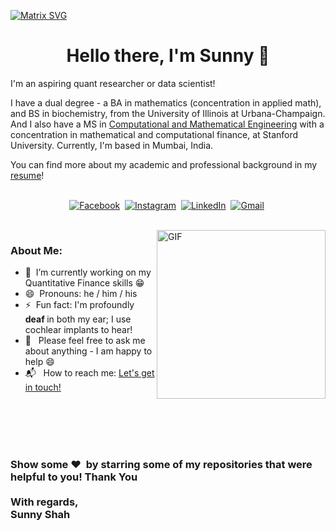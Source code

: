 [![Matrix SVG](https://raw.githubusercontent.com/rodrigograca31/rodrigograca31/master/matrix.svg)](https://www.youtube.com/watch?v=SDkAGkd4NLc) 
<p>
  <h1 align="center"><b>Hello there, I'm Sunny 👋</b></h1>
</p>

I'm an aspiring quant researcher or data scientist!
   
I have a dual degree - a BA in mathematics (concentration in applied math), and BS in biochemistry, from the University of Illinois at Urbana-Champaign. And I also have a MS in [Computational and Mathematical Engineering](https://exploredegrees.stanford.edu/schoolofengineering/instituteforcomputationalandmathematicalengineering/#masterstext) with a concentration in mathematical and computational finance, at Stanford University. Currently, I'm based in Mumbai, India.         

You can find more about my academic and professional background in my [resume](https://drive.google.com/file/d/1zQAaKPHdBo2zBxaNIM75HpPsurjUyMPh/view?usp=sharing)!


<p align="center">
<br>
<a href="https://www.facebook.com/sunnymshah95"><img src="https://img.shields.io/badge/facebook-%231877F2.svg?&style=for-the-badge&logo=facebook&logoColor=white" alt="Facebook" /></a>&nbsp;
<a href="https://instagram.com/sunnyliketheweather94"><img src="https://img.shields.io/badge/instagram-%23E4405F.svg?&style=for-the-badge&logo=instagram&logoColor=white" alt="Instagram" /></a>&nbsp;
<a href="https://www.linkedin.com/in/sunnymshah95"><img src="https://img.shields.io/badge/linkedin-%230077B5.svg?&style=for-the-badge&logo=linkedin&logoColor=white" alt="LinkedIn" /></a>&nbsp;
<a href="mailto:sunnymshah95@gmail.com?subject=Hola%20Sumanth"><img src="https://img.shields.io/badge/gmail-%23D14836.svg?&style=for-the-badge&logo=gmail&logoColor=white" alt="Gmail"/></a>&nbsp;
</p>

<br>

<img align="right" height="270px" alt="GIF" src="https://i.pinimg.com/originals/e4/26/70/e426702edf874b181aced1e2fa5c6cde.gif" />
         
### About Me:
- 🔭&nbsp; I’m currently working on my Quantitative Finance skills :grin:
- 😄 &nbsp;Pronouns: he / him / his
- ⚡ &nbsp;Fun fact: I'm profoundly <b> deaf </b> in both my ear; I use cochlear implants to hear!
- 💬 &nbsp; Please feel free to ask me about anything - I am happy to help :smile:
- 📬 &nbsp; How to reach me: [Let's get in touch!][linkedin]

<br>
<br>
<br>
<br>

<div align="left">
<h3 align="left">Show some ❤️&nbsp; by starring some of my repositories that were helpful to you! Thank You <br><br>
With regards, <br>Sunny Shah </h3>

<!--[website]: -->
[instagram]: https://instagram.com/sunnyliketheweather94
[linkedin]: https://www.linkedin.com/in/sunnymshah95
